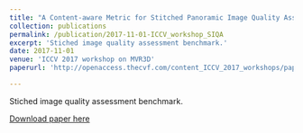 ```yaml
---
title: "A Content-aware Metric for Stitched Panoramic Image Quality Assessment"
collection: publications
permalink: /publication/2017-11-01-ICCV_workshop_SIQA
excerpt: 'Stiched image quality assessment benchmark.'
date: 2017-11-01
venue: 'ICCV 2017 workshop on MVR3D'
paperurl: 'http://openaccess.thecvf.com/content_ICCV_2017_workshops/papers/w35/Yang_A_Content-Aware_Metric_ICCV_2017_paper.pdf'

---
```

Stiched image quality assessment benchmark.

[Download paper here](http://openaccess.thecvf.com/content_ICCV_2017_workshops/papers/w35/Yang_A_Content-Aware_Metric_ICCV_2017_paper.pdf)
